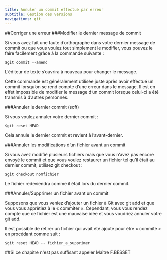 ```yaml
---
title: Annuler un commit effectué par erreur
subtitle: Gestion des versions
navigations: git
---
```



##Corriger une erreur
###Modifier le dernier message de commit

Si vous avez fait une faute d’orthographe dans votre dernier message de commit ou que vous voulez tout simplement le modifier, vous pouvez le faire facilement grâce à la commande suivante :

    $git commit --amend

L’éditeur de texte s’ouvrira à nouveau pour changer le message.

Cette commande est généralement utilisée juste après avoir effectué un commit lorsqu’on se rend compte d’une erreur dans le message. Il est en effet impossible de modifier le message d’un commit lorsque celui-ci a été transmis à d’autres personnes.

###Annuler le dernier commit (soft)

Si vous voulez annuler votre dernier commit :

    $git reset HEAD

Cela annule le dernier commit et revient à l’avant-dernier.


###Annuler les modifications d’un fichier avant un commit

Si vous avez modifié plusieurs fichiers mais que vous n’avez pas encore envoyé le commit et que vous voulez restaurer un fichier tel qu’il était au dernier commit, utilisez git checkout :

    $git checkout nomfichier

Le fichier redeviendra comme il était lors du dernier commit.

###Annuler/Supprimer un fichier avant un commit

Supposons que vous veniez d’ajouter un fichier à Git avec git add et que vous vous apprêtiez à le « commiter ». Cependant, vous vous rendez compte que ce fichier est une mauvaise idée et vous voudriez annuler votre git add.

Il est possible de retirer un fichier qui avait été ajouté pour être « commité » en procédant comme suit :

    $git reset HEAD -- fichier_a_supprimer


##Si ce chapitre n'est pas suffisant appeler Maître F.BESSET
